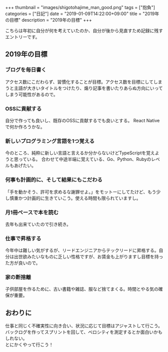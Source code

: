 +++
thumbnail = "images/shigotohajime_man_good.png"
tags = ["抱負"]
categories = ["日記"]
date = "2019-01-09T14:22:00+09:00"
title = "2019年の目標"
description = "2019年の目標"
+++

こちらは年初に自分が何を考えていたのか、自分が後から見直すため記録に残すエントリーです。

## 2019年の目標

### ブログを毎日書く

アクセス数にこだわらず、習慣化することが目標。アクセス数を目標にしてしまうと主語が大きいタイトルをつけたり、煽り記事を書いたりあらぬ方向にいってしまう可能性があるので。

### OSSに貢献する

自分で作っても良いし、既存のOSSに貢献するでも良いとする。
React Nativeで何か作ろうかな。

### 新しいプログラミング言語を1つ覚える

今のところ、純粋に新しい言語と言えるか分からないけどTypeScriptを覚えようと思っている。
合わせて中途半端に覚えている、Go、Python、Rubyのレベルもあげたい。

### 何事も計画的に、そして結果にもこだわる

「手を動かそう、許可を求めるな謝罪せよ。」をモットーにしてたけど、もう少し慎重かつ計画的に生きていこう。使える時間も限られていますし。

### 月1冊ペースで本を読む

去年も出来ていたので引き続き。

### 仕事で昇格する

今年中は難しい気がするが、リードエンジニアからテックリードに昇格する。自分は出世欲みたいなものに乏しい性格ですが、お賃金も上がりますし目標を持った方が良いので。

### 家の断捨離

子供部屋を作るために、古い書籍や雑誌、服など捨てまくる。時間とやる気の確保が重要。

## おわりに

仕事と同じく不確実性に向き合い、状況に応じて目標はアジャストして行こう。  
バックログを作ってスプリントを回して、ベロシティを測定するとか面白いかもしれない。  
とにかくやって行こう！


